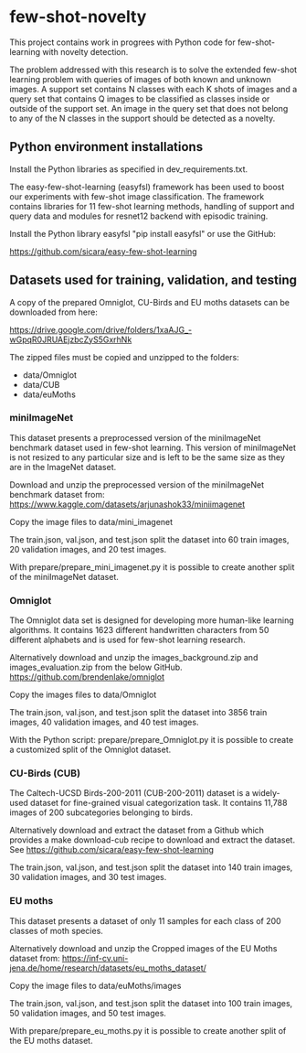 # few-shot-novelty
This project contains work in progrees with Python code for few-shot-learning with novelty detection. 

The problem addressed with this research is to solve the extended few-shot learning problem with queries of images of both known and unknown images. 
A support set contains N classes with each K shots of images and a query set that contains Q images to be classified as classes inside or outside of the support set.
An image in the query set that does not belong to any of the N classes in the support should be detected as a novelty. 

 
## Python environment installations 

Install the Python libraries as specified in dev_requirements.txt.

The easy-few-shot-learning (easyfsl) framework has been used to boost our experiments with few-shot image classification.
The framework contains libraries for 11 few-shot learning methods, handling of support and query data and modules for resnet12 backend with episodic training. 

Install the Python library easyfsl "pip install easyfsl" or use the GitHub:

https://github.com/sicara/easy-few-shot-learning

## Datasets used for training, validation, and testing

A copy of the prepared Omniglot, CU-Birds and EU moths datasets can be downloaded from here:

https://drive.google.com/drive/folders/1xaAJG_-wGpqR0JRUAEjzbcZyS5GxrhNk

The zipped files must be copied and unzipped to the folders: 
- data/Omniglot
- data/CUB
- data/euMoths

### miniImageNet 

This dataset presents a preprocessed version of the miniImageNet benchmark dataset used in few-shot learning.
This version of miniImageNet is not resized to any particular size and is left to be the same size as they are in the ImageNet dataset.

Download and unzip the preprocessed version of the miniImageNet benchmark dataset from:
https://www.kaggle.com/datasets/arjunashok33/miniimagenet

Copy the image files to data/mini_imagenet

The train.json, val.json, and test.json split the dataset into 60 train images, 20 validation images, and 20 test images. 

With prepare/prepare_mini_imagenet.py it is possible to create another split of the miniImageNet dataset.

### Omniglot

The Omniglot data set is designed for developing more human-like learning algorithms. 
It contains 1623 different handwritten characters from 50 different alphabets and is used for few-shot learning research.

Alternatively download and unzip the images_background.zip and images_evaluation.zip from the below GitHub. 
https://github.com/brendenlake/omniglot

Copy the images files to data/Omniglot

The train.json, val.json, and test.json split the dataset into 3856 train images, 40 validation images, and 40 test images.  

With the Python script: prepare/prepare_Omniglot.py it is possible to create a customized split of the Omniglot dataset.

### CU-Birds (CUB)

The Caltech-UCSD Birds-200-2011 (CUB-200-2011) dataset is a widely-used dataset for fine-grained visual categorization task. 
It contains 11,788 images of 200 subcategories belonging to birds.

Alternatively download and extract the dataset from a Github which provides a make download-cub recipe to download and extract the dataset.
See https://github.com/sicara/easy-few-shot-learning

The train.json, val.json, and test.json split the dataset into 140 train images, 30 validation images, and 30 test images.  

### EU moths

This dataset presents a dataset of only 11 samples for each class of 200 classes of moth species.

Alternatively download and unzip the Cropped images of the EU Moths dataset from:
https://inf-cv.uni-jena.de/home/research/datasets/eu_moths_dataset/

Copy the image files to data/euMoths/images

The train.json, val.json, and test.json split the dataset into 100 train images, 50 validation images, and 50 test images. 

With prepare/prepare_eu_moths.py it is possible to create another split of the EU moths dataset.



